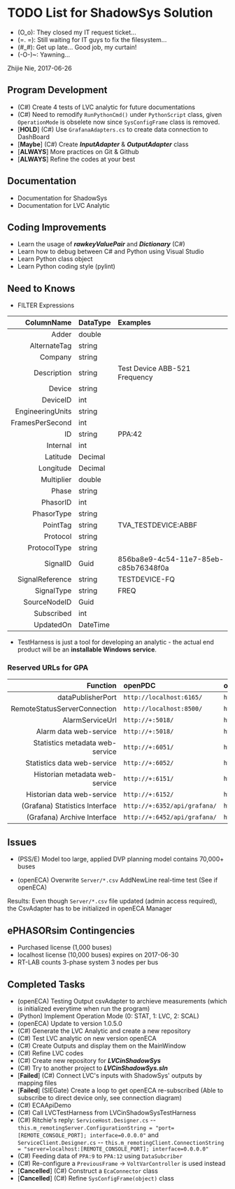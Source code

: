 # TODO List for ShadowSys Solution

* (O_o):  They closed my IT request ticket...
* (=. =): Still waiting for IT guys to fix the filesystem...
* (#_#):  Get up late... Good job, my curtain!
* (-O-)~: Yawning...

Zhijie Nie, 2017-06-26

## Program Development
* (C#) Create 4 tests of LVC analytic for future documentations
* (C#) Need to remodify `RunPythonCmd()` under `PythonScript` class, given `OperationMode` is 
obselete now since `SysConfigFrame` class is removed.
* [**HOLD**] (C#) Use `GrafanaAdapters.cs` to create data connection to DashBoard
* [**Maybe**] (C#) Create ***InputAdapter*** & ***OutputAdapter*** class
* [**ALWAYS**] More practices on Git & Github
* [**ALWAYS**] Refine the codes at your best


## Documentation
* Documentation for ShadowSys
* Documentation for LVC Analytic


## Coding Improvements
* Learn the usage of ***rawkeyValuePair*** and ***Dictionary*** (C#)
* Learn how to debug between C# and Python using Visual Studio
* Learn Python class object
* Learn Python coding style (pylint)


## Need to Knows
* FILTER Expressions

| ColumnName        | DataType  | Examples  |
| ----------------: | :-------- | :-------  |
|Adder	            |double     |           |
|AlternateTag	    |string     |           |
|Company	        |string     |           |
|Description	    |string     | Test Device ABB-521 Frequency |
|Device	            |string     |           |
|DeviceID	        |int        |           |
|EngineeringUnits	|string     |           |
|FramesPerSecond	|int        |           |
|ID	                |string     | PPA:42    |
|Internal	        |int        |           |
|Latitude	        |Decimal    |           |
|Longitude	        |Decimal    |           |
|Multiplier	        |double     |           |
|Phase	            |string     |           |
|PhasorID	        |int        |           |
|PhasorType	        |string     |           |
|PointTag	        |string     | TVA_TESTDEVICE:ABBF |
|Protocol	        |string     |           |
|ProtocolType	    |string     |           |
|SignalID	        |Guid       | 856ba8e9-4c54-11e7-85eb-c85b76348f0a |
|SignalReference	|string     | TESTDEVICE-FQ |
|SignalType	        |string     | FREQ      |
|SourceNodeID	    |Guid       |           |
|Subscribed	        |int        |           |
|UpdatedOn	        |DateTime   |           |


* TestHarness is just a tool for developing an analytic - the actual end product will be an 
**installable Windows service**.


### Reserved URLs for GPA

| Function                          | openPDC        | openECA        | openHistorian  |
| --------------------------------: | :------------- | :------------- | :------------- | 
| dataPublisherPort                 | `http://localhost:6165/` | `http://localhost:6190/` | |
| RemoteStatusServerConnection      | `http://localhost:8500/` | `http://localhost:8525/` | |
| AlarmServiceUrl                   | `http://+:5018/` | `http://+:5021/` | 
| Alarm data web-service            | `http://+:5018/` | `http://+:5023/` | 
| Statistics metadata web-service   | `http://+:6051/` | `http://+:6061/` | 
| Statistics data web-service       | `http://+:6052/` | `http://+:6062/` | 
| Historian metadata web-service    | `http://+:6151/` | `http://+:6161/` | 
| Historian data web-service        | `http://+:6152/` | `http://+:6162/` | 
| (Grafana) Statistics Interface    | `http://+:6352/api/grafana/` | `http://+:6362/api/grafana/` | `http://+:6356/api/grafana/` |
| (Grafana) Archive Interface       | `http://+:6452/api/grafana/` | `http://+:6462/api/grafana/` | 


## Issues
* (PSS/E) Model too large, applied DVP planning model contains 70,000+ buses

* (openECA) Overwrite `Server/*.csv` AddNewLine real-time test (See if openECA) 

Results: Even though `Server/*.csv` file updated (admin access required), the CsvAdapter has to be 
initialized in openECA Manager


## ePHASORsim Contingencies
* Purchased license (1,000 buses)
* localhost license (10,000 buses) expires on 2017-06-30
* RT-LAB counts 3-phase system 3 nodes per bus


## Completed Tasks
* (openECA) Testing Output csvAdapter to archieve measurements (which is initialized 
everytime when run the program)
* (Python) Implement Operation Mode (0: STAT, 1: LVC, 2: SCAL)
* (openECA) Update to version 1.0.5.0
* (C#) Generate the LVC Analytic and create a new repository
* (C#) Test LVC analytic on new version openECA
* (C#) Create Outputs and display them on the MainWindow
* (C#) Refine LVC codes
* (C#) Create new repository for ***LVCinShadowSys***
* (C#) Try to another project to ***LVCinShadowSys.sln***
* [**Failed**] (C#) Connect LVC's inputs with ShadowSys' outputs by mapping files
* [**Failed**] (SIEGate) Create a loop to get openECA re-subscribed (Able to subscribe to direct 
device only, see connection diagram)
* (C#) ECAApiDemo
* (C#) Call LVCTestHarness from LVCinShadowSysTestHarness
* (C#) Ritchie's reply: `ServiceHost.Designer.cs` -- `this.m_remotingServer.ConfigurationString = "port=[REMOTE_CONSOLE_PORT]; interface=0.0.0.0"`
and `ServiceClient.Designer.cs` -- `this.m_remotingClient.ConnectionString = "server=localhost:[REMOTE_CONSOLE_PORT]; interface=0.0.0.0"`
* (C#) Feeding data of `PPA:9` to `PPA:12` using `DataSubcriber`
* (C#) Re-configure a `PreviousFrame` -> `VoltVarController` is used instead
* [**Cancelled**] (C#) Construct a `EcaConnector` class
* [**Cancelled**] (C#) Refine `SysConfigFrame(object)` class

<!--
[![](files/openH2_icon.png)![openHistorian](files/openHistorian2_Logo2016.png)](https://github.com/GridProtectionAlliance/openHistorian "openHistorian")-->
